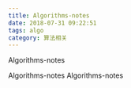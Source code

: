 ```yaml
---
title: Algorithms-notes
date: 2018-07-31 09:22:51
tags: algo
category: 算法相关
---
```


Algorithms-notes

Algorithms-notes
Algorithms-notes
<!-- more -->